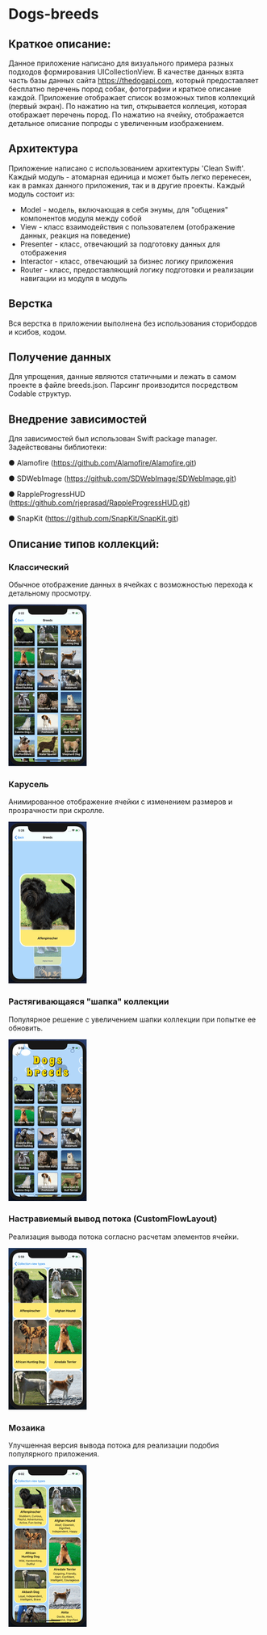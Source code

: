 # Dogs-breeds
## Краткое описание:
Данное приложение написано для визуального примера разных подходов формирования UICollectionView. В качестве данных взята часть базы данных сайта https://thedogapi.com, который предоставляет бесплатно перечень пород собак, фотографии и краткое описание каждой. Приложение отображает список возможных типов коллекций (первый экран). По нажатию на тип, открывается коллеция, которая отображает перечень пород. По нажатию на ячейку, отображается детальное описание попроды с увеличенным изображением.

## Архитектура
Приложение написано с использованием архитектуры 'Clean Swift'. Каждый модуль - атомарная единица и может быть легко перенесен, как в рамках данного приложения, так и в другие проекты. Каждый модуль состоит из:
* Model - модель, включающая в себя энумы, для "общения" компонентов модуля между собой
* View - класс взаимодействия с пользователем (отображение данных, реакция на поведение)
* Presenter - класс, отвечающий за подготовку данных для отображения
* Interactor - класс, отвечающий за бизнес логику приложения
* Router - класс, предоставляющий логику подготовки и реализации навигации из модуля в модуль

## Верстка
Вся верстка в приложении выполнена без использования сторибордов и ксибов, кодом.

## Получение данных
Для упрощения, данные являются статичными и лежать в самом проекте в файле breeds.json. Парсинг проивзодится посредством Codable структур.

## Внедрение зависимостей
Для зависимостей был использован Swift package manager. Задействованы библиотеки:

● Alamofire (https://github.com/Alamofire/Alamofire.git)

● SDWebImage (https://github.com/SDWebImage/SDWebImage.git)

● RappleProgressHUD (https://github.com/rjeprasad/RappleProgressHUD.git)

● SnapKit (https://github.com/SnapKit/SnapKit.git)

## Описание типов коллекций:
### Классический
Обычное отображение данных в ячейках с возможностью перехода к детальному просмотру.

![](ReadmeContent/Original.gif)

### Карусель
Анимированное отображение ячейки с изменением размеров и прозрачности при скролле.

![](ReadmeContent/Carousel.gif)

### Растягивающаяся "шапка" коллекции 
Популярное решение с увеличением шапки коллекции при попытке ее обновить. 

![](ReadmeContent/StretchyImage.gif)

### Настравиемый вывод потока (CustomFlowLayout)
Реализация вывода потока согласно расчетам элементов ячейки.

![](ReadmeContent/CustomViewLayout.gif)

### Мозаика
Улучшенная версия вывода потока для реализации подобия популярного приложения.

![](ReadmeContent/Mosaic.gif)


